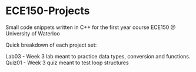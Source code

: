 # ECE150-Projects
Small code snippets written in C++ for the first year course ECE150 @ University of Waterloo

Quick breakdown of each project set:

Lab03 - Week 3 lab meant to practice data types, conversion and functions. 
Quiz01 - Week 3 quiz meant to test loop structures
